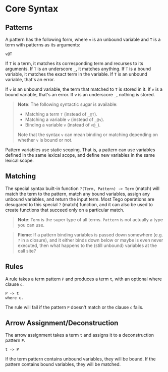 # Core Syntax


## Patterns
A pattern has the following form, where `v` is an unbound variable and `T` is a term with patterns as its arguments:

    v@T

If `T` is a term, it matches its corresponding term and recurses to its arguments. If `T` is an underscore `_`, it matches anything. If `T` is a bound variable, it matches the exact term in the variable. If `T` is an unbound variable, that's an error.

If `v` is an unbound variable, the term that matched to `T` is stored in it. If `v` is a bound variable, that's an error. If `v` is an underscore `_`, nothing is stored.

> **Note**: The following syntactic sugar is available:
>
> - Matching a term `T` (instead of `_@T`).
> - Matching a variable `v` (instead of `_@v`).
> - Binding a variable `v` (instead of `v@_`).
>
> Note that the syntax `v` can mean binding or matching depending on whether `v` is bound or not.

Pattern variables use static scoping. That is, a pattern can use variables defined in the same lexical scope, and define new variables in the same lexical scope.


## Matching
The special syntax built-in function `?(Term, Pattern) -> Term` (match) will match the term to the pattern, match any bound variables, assign any unbound variables, and return the input term. Most Tego operations are desugared to this special `?` (match) function, and it can also be used to create functions that succeed only on a particular match.

> **Note**: `Term` is the super type of all terms. `Pattern` is not actually a type you can use.

> **Fixme**: If a pattern binding variables is passed down somewhere (e.g. `?` in a closure), and it either binds down below or maybe is even never executed, then what happens to the (still unbound) variables at the call site?




## Rules
A rule takes a term pattern `P` and produces a term `t`, with an optional where clause `c`.

    P -> t
    where c.

The rule will fail if the pattern `P` doesn't match or the clause `c` fails.


## Arrow Assignment/Deconstruction
The arrow assignment takes a term `t` and assigns it to a deconstruction pattern `P`.

    t -> P

If the term pattern contains unbound variables, they will be bound. If the pattern contains bound variables, they will be matched.
